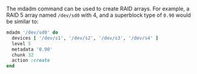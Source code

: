 The mdadm command can be used to create RAID arrays. For example, a RAID
5 array named `/dev/sd0` with 4, and a superblock type of `0.90` would
be similar to:

``` ruby
mdadm '/dev/sd0' do
  devices [ '/dev/s1', '/dev/s2', '/dev/s3', '/dev/s4' ]
  level 5
  metadata '0.90'
  chunk 32
  action :create
end
```